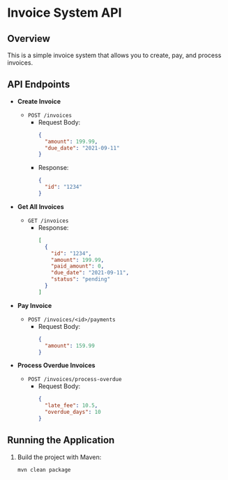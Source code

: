 # Invoice System API

## Overview
This is a simple invoice system that allows you to create, pay, and process invoices.

## API Endpoints

- **Create Invoice**
  - `POST /invoices`
    - Request Body: 
      ```json
      {
        "amount": 199.99,
        "due_date": "2021-09-11"
      }
      ```
    - Response:
      ```json
      {
        "id": "1234"
      }
      ```

- **Get All Invoices**
  - `GET /invoices`
    - Response:
      ```json
      [
        {
          "id": "1234",
          "amount": 199.99,
          "paid_amount": 0,
          "due_date": "2021-09-11",
          "status": "pending"
        }
      ]
      ```

- **Pay Invoice**
  - `POST /invoices/<id>/payments`
    - Request Body:
      ```json
      {
        "amount": 159.99
      }
      ```

- **Process Overdue Invoices**
  - `POST /invoices/process-overdue`
    - Request Body:
      ```json
      {
        "late_fee": 10.5,
        "overdue_days": 10
      }
      ```

## Running the Application

1. Build the project with Maven:
   ```bash
   mvn clean package

